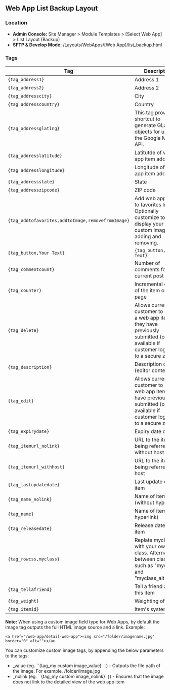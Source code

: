 ## Web App List Backup Layout

### Location
* **Admin Console:** Site Manager > Module Templates > [Select Web App] > List Layout (Backup)
* **SFTP & Develop Mode:** /Layouts/WebApps/[Web App]/list_backup.html

### Tags

Tag | Description
-------------- | -------------
`{tag_address1}` |  Address 1
`{tag_address2}` |	Address 2
`{tag_addresscity}` |	City
`{tag_addresscountry}` |	Country
`{tag_addressglatlng}` |	This tag provides a shortcut to generate GLatLng objects for use with the Google Maps API.
`{tag_addresslatitude}` |	Latitutde of web app item address
`{tag_addresslongitude}` |	Longitude of web app item address
`{tag_addressstate}` |	State
`{tag_addresszipcode}` |	ZIP code
`{tag_addtofavorites,addtoImage,removefromImage}` |	Add web app item to favorites list. Optionally customize to display your own custom image for adding and removing.
`{tag_button,Your Text}` |	`{tag_button,Your Text}` | replace Your Text with your own text; for example, "Click for more information"
`{tag_commentcount}` |	Number of comments for current post
`{tag_counter}` |	Incremental count of the item on the page
`{tag_delete}` |	Allows current customer to delete a web app item they have previously submitted (only available if customer logged in to a secure zone)
`{tag_description}` |	Description of item (editor content)
`{tag_edit}` |	Allows current customer to edit a web app item they have previously submitted (only available if customer logged in to a secure zone)
`{tag_expirydate}` |	Expiry date of item
`{tag_itemurl_nolink}` |	URL to the item being referred, without host
`{tag_itemurl_withhost}` |	URL to the item being referred, with host
`{tag_lastupdatedate}` |	Last update date of item
`{tag_name_nolink}` |	Name of item (without hyperlink)
`{tag_name}` |	Name of item (has hyperlink)
`{tag_releasedate}` |	Release date of item
`{tag_rowcss,myclass}` |	Replate myclass with your own CSS class. Alternates between classes, such as "myclass" and "myclass_alternate"
`{tag_tellafriend}` |	Tell a friend about this item
`{tag_weight}` |	Weighting of item
`{tag_itemid}` |	Item's system ID

**Note:** When using a custom image field type for Web Apps, by default the image tag outputs the full HTML image source and a link. Example:

`<a href="/web-app/detail-web-app"><img src="/folder/imagename.jpg" border="0" alt=""></a>`

You can customize custom image tags, by appending the below parameters to the tags:

* _value (eg. ``{tag_my custom image_value}` |`) - Outputs the file path of the image. For example, /folder/image.jpg
* _nolink (eg. ``{tag_my custom image_nolink}` |`) - Ensures that the image does not link to the detailed view of the web app item
